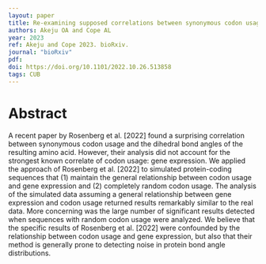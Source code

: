 ```yaml
---
layout: paper
title: Re-examining supposed correlations between synonymous codon usage and protein bond angles in E. coli
authors: Akeju OA and Cope AL
year: 2023
ref: Akeju and Cope 2023. bioRxiv.
journal: "bioRxiv"
pdf: 
doi: https://doi.org/10.1101/2022.10.26.513858
tags: CUB
---
```


# Abstract 

A recent paper by Rosenberg et al. [2022] found a surprising correlation between synonymous codon usage and the dihedral bond angles of the resulting amino acid. However, their analysis did not account for the strongest known correlate of codon usage: gene expression. We applied the approach of Rosenberg et al. [2022] to simulated protein-coding sequences that (1) maintain the general relationship between codon usage and gene expression and (2) completely random codon usage. The analysis of the simulated data assuming a general relationship between gene expression and codon usage returned results remarkably similar to the real data. More concerning was the large number of significant results detected when sequences with random codon usage were analyzed. We believe that the specific results of Rosenberg et al. [2022] were confounded by the relationship between codon usage and gene expression, but also that their method is generally prone to detecting noise in protein bond angle distributions.
